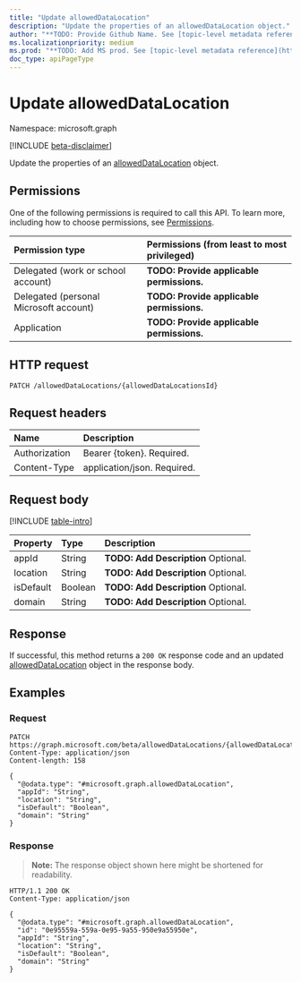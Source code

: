```yaml
---
title: "Update allowedDataLocation"
description: "Update the properties of an allowedDataLocation object."
author: "**TODO: Provide Github Name. See [topic-level metadata reference](https://msgo.azurewebsites.net/add/document/guidelines/metadata.html#topic-level-metadata)**"
ms.localizationpriority: medium
ms.prod: "**TODO: Add MS prod. See [topic-level metadata reference](https://msgo.azurewebsites.net/add/document/guidelines/metadata.html#topic-level-metadata)**"
doc_type: apiPageType
---
```


# Update allowedDataLocation
Namespace: microsoft.graph

[!INCLUDE [beta-disclaimer](../../includes/beta-disclaimer.md)]

Update the properties of an [allowedDataLocation](../resources/alloweddatalocation.md) object.

## Permissions
One of the following permissions is required to call this API. To learn more, including how to choose permissions, see [Permissions](/graph/permissions-reference).

|Permission type|Permissions (from least to most privileged)|
|:---|:---|
|Delegated (work or school account)|**TODO: Provide applicable permissions.**|
|Delegated (personal Microsoft account)|**TODO: Provide applicable permissions.**|
|Application|**TODO: Provide applicable permissions.**|

## HTTP request

<!-- {
  "blockType": "ignored"
}
-->
``` http
PATCH /allowedDataLocations/{allowedDataLocationsId}
```

## Request headers
|Name|Description|
|:---|:---|
|Authorization|Bearer {token}. Required.|
|Content-Type|application/json. Required.|

## Request body
[!INCLUDE [table-intro](../../includes/update-property-table-intro.md)]


|Property|Type|Description|
|:---|:---|:---|
|appId|String|**TODO: Add Description** Optional.|
|location|String|**TODO: Add Description** Optional.|
|isDefault|Boolean|**TODO: Add Description** Optional.|
|domain|String|**TODO: Add Description** Optional.|



## Response

If successful, this method returns a `200 OK` response code and an updated [allowedDataLocation](../resources/alloweddatalocation.md) object in the response body.

## Examples

### Request
<!-- {
  "blockType": "request",
  "name": "update_alloweddatalocation"
}
-->
``` http
PATCH https://graph.microsoft.com/beta/allowedDataLocations/{allowedDataLocationsId}
Content-Type: application/json
Content-length: 158

{
  "@odata.type": "#microsoft.graph.allowedDataLocation",
  "appId": "String",
  "location": "String",
  "isDefault": "Boolean",
  "domain": "String"
}
```


### Response
>**Note:** The response object shown here might be shortened for readability.
<!-- {
  "blockType": "response",
  "truncated": true
}
-->
``` http
HTTP/1.1 200 OK
Content-Type: application/json

{
  "@odata.type": "#microsoft.graph.allowedDataLocation",
  "id": "0e95559a-559a-0e95-9a55-950e9a55950e",
  "appId": "String",
  "location": "String",
  "isDefault": "Boolean",
  "domain": "String"
}
```

